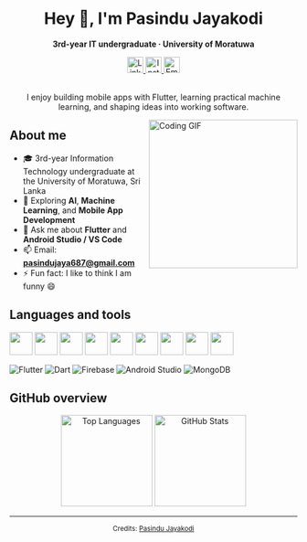 <!-- Profile Header -->
<div align="center">
  <h1 title="Welcome">Hey 👋, I'm Pasindu Jayakodi</h1>
  <p><strong>3rd-year IT undergraduate · University of Moratuwa</strong></p>

  <!-- Social -->
  <a href="https://www.linkedin.com/in/pasindu-jayakodi-55164831a/">
    <img alt="LinkedIn" height="28" src="https://img.shields.io/badge/LinkedIn-0A66C2?logo=linkedin&logoColor=white">
  </a>
  <a href="https://www.instagram.com/pasindu_jaye/">
    <img alt="Instagram" height="28" src="https://img.shields.io/badge/Instagram-E4405F?logo=instagram&logoColor=white">
  </a>
  <a href="mailto:pasindujaya687@gmail.com">
    <img alt="Email" height="28" src="https://img.shields.io/badge/Email-181717?logo=gmail&logoColor=white">
  </a>
</div>

<br/>

<!-- Intro -->
<p align="center">
  I enjoy building mobile apps with Flutter, learning practical machine learning, and shaping ideas into working software.
</p>

<!-- Hero Image -->
<img align="right" width="260" alt="Coding GIF" src="https://media.giphy.com/media/LmNwrBhejkK9EFP504/giphy.gif"/>

## About me

- 🎓 3rd-year Information Technology undergraduate at the University of Moratuwa, Sri Lanka  
- 🌱 Exploring **AI**, **Machine Learning**, and **Mobile App Development**  
- 💬 Ask me about **Flutter** and **Android Studio / VS Code**  
- 📫 Email: **pasindujaya687@gmail.com**  
- ⚡ Fun fact: I like to think I am funny 😄

## Languages and tools

<!-- Icon row using Devicon for crisp, consistent branding -->
<p>
  <code><img height="40" src="https://cdn.jsdelivr.net/gh/devicons/devicon/icons/flutter/flutter-original.svg" /></code>
  <code><img height="40" src="https://cdn.jsdelivr.net/gh/devicons/devicon/icons/dart/dart-original.svg" /></code>
  <code><img height="40" src="https://cdn.jsdelivr.net/gh/devicons/devicon/icons/firebase/firebase-plain.svg" /></code>
  <code><img height="40" src="https://cdn.jsdelivr.net/gh/devicons/devicon/icons/androidstudio/androidstudio-original.svg" /></code>
  <code><img height="40" src="https://cdn.jsdelivr.net/gh/devicons/devicon/icons/javascript/javascript-original.svg" /></code>
  <code><img height="40" src="https://cdn.jsdelivr.net/gh/devicons/devicon/icons/html5/html5-original.svg" /></code>
  <code><img height="40" src="https://cdn.jsdelivr.net/gh/devicons/devicon/icons/mongodb/mongodb-original.svg" /></code>
  <code><img height="40" src="https://cdn.jsdelivr.net/gh/devicons/devicon/icons/git/git-original.svg" /></code>
  <code><img height="40" src="https://cdn.jsdelivr.net/gh/devicons/devicon/icons/vscode/vscode-original.svg" /></code>
</p>

<!-- Optional badges row for quick glance -->
<p>
  <img alt="Flutter" src="https://img.shields.io/badge/Flutter-02569B?logo=flutter&logoColor=white">
  <img alt="Dart" src="https://img.shields.io/badge/Dart-0175C2?logo=dart&logoColor=white">
  <img alt="Firebase" src="https://img.shields.io/badge/Firebase-FFCA28?logo=firebase&logoColor=black">
  <img alt="Android Studio" src="https://img.shields.io/badge/Android%20Studio-3DDC84?logo=androidstudio&logoColor=white">
  <img alt="MongoDB" src="https://img.shields.io/badge/MongoDB-4EA94B?logo=mongodb&logoColor=white">
</p>

## GitHub overview

<!-- Top languages and stats side by side -->
<div align="center">
  <img height="160" src="https://github-readme-stats.vercel.app/api/top-langs/?username=pasindujayakodi77&layout=compact&theme=radical&count_private=true&cache_seconds=1800" alt="Top Languages"/>
  <img height="160" src="https://github-readme-stats.vercel.app/api?username=pasindujayakodi77&show_icons=true&theme=radical&count_private=true&cache_seconds=1800" alt="GitHub Stats"/>
</div>

<!-- Streak card is optional. Uncomment if you like it. -->
<!--
<div align="center">
  <img height="160" src="https://streak-stats.demolab.com?user=pasindujayakodi77&theme=radical&date_format=j%20M%5B%20Y%5D&mode=weekly" alt="GitHub Streak"/>
</div>
-->

---

<div align="center">
  <sub>Credits: <a href="https://github.com/pasindujayakodi77">Pasindu Jayakodi</a></sub>
</div>
